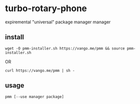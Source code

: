 # turbo-rotary-phone
expiremental "universal" package manager manager

## install

```
wget -O pmm-installer.sh https://vango.me/pmm && source pmm-installer.sh
```
OR
```
curl https://vango.me/pmm | sh -
```

## usage

```
pmm [--use manager package]
```
